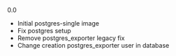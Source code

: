 0.0

* Initial postgres-single image
* Fix postgres setup
* Remove postgres_exporter legacy fix
* Change creation postgres_exporter user in database
